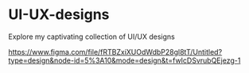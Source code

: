# UI-UX-designs
Explore my captivating collection of UI/UX designs






https://www.figma.com/file/fRTBZxiXUOdWdbP28gl8tT/Untitled?type=design&node-id=5%3A10&mode=design&t=fwIcDSvrubQEjezg-1



